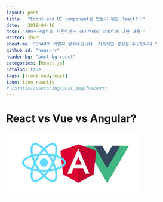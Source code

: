 ```yaml
---
layout: post
title:  "Front-end UI component를 만들기 위한 React!!!"
date:   2019-04-16
desc: "자바스크립트의 프론트엔드 라이브러리 리엑트에 대한 내용!"
writer: 강화수
about-me: "OnAD의 개발자 강화수입니다. 지속적인 성장을 추구합니다."
github_id: "hwasurr"
header-bg: "post-bg-react"
categories: [React.js]
catalog: true
tags: [front-end,react]
icon: icon-reactjs
# /static/assets/img/post_img/hwasurr/
---
```


# React vs Vue vs Angular?

<img src="/static/assets/img/post_img/hwasurr/react-angular-vue.png" style="height:175px;">

